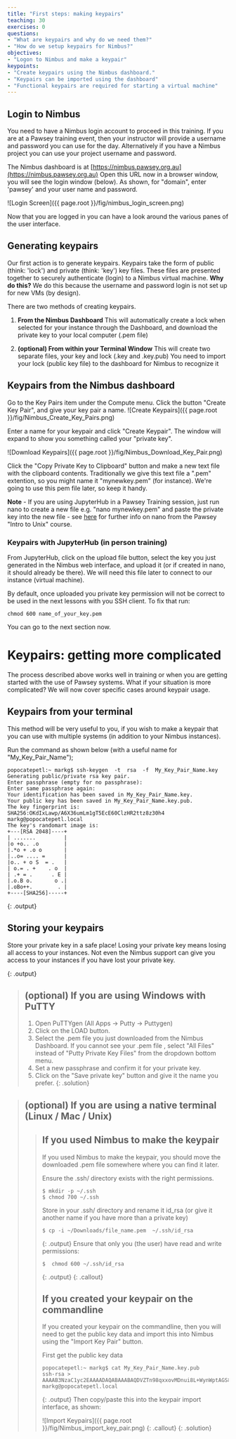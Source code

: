 ```yaml
---
title: "First steps: making keypairs"
teaching: 30
exercises: 0
questions:
- "What are keypairs and why do we need them?"
- "How do we setup keypairs for Nimbus?"
objectives:
- "Logon to Nimbus and make a keypair"
keypoints:
- "Create keypairs using the Nimbus dashboard."
- "Keypairs can be imported using the dashboard"
- "Functional keypairs are required for starting a virtual machine"
---
```

## Login to Nimbus

You need to have a Nimbus login account to proceed in this training.  If you are at a Pawsey training event, then your instructor will provide a username and password you can use for the day.  Alternatively if you have a Nimbus project you can use your project username and password.

The Nimbus dashboard is at [https://nimbus.pawsey.org.au](https://nimbus.pawsey.org.au)
Open this URL now in a browser window, you will see the login window (below).  As shown, for "domain", enter 'pawsey' and your user name and password.

![Login Screen]({{ page.root }}/fig/nimbus_login_screen.png)

Now that you are logged in you can have a look around the various panes of the user interface.

## Generating keypairs

Our first action is to generate keypairs.  Keypairs take the form of public (think: 'lock') and private (think: 'key') key files.  These files are presented together to securely authenticate (login) to a Nimbus virtual machine.  **Why do this?**  We do this because the username and password login is not set up for new VMs (by design).

There are two methods of creating keypairs.

1. **From the Nimbus Dashboard**
    This will automatically create a lock when selected for your instance through the Dashboard, and download the private key to your local computer (.pem file)

2. **(optional) From within your Terminal Window**
    This will create two separate files, your key and lock (.key and .key.pub)
    You need to import your lock (public key file) to the dashboard for Nimbus to recognize it


## Keypairs from the Nimbus dashboard

Go to the Key Pairs item under the Compute menu.  Click the button "Create Key Pair", and give your key pair a name.
![Create Keypairs]({{ page.root }}/fig/Nimbus_Create_Key_Pairs.png)

Enter a name for your keypair and click "Create Keypair".  The window will expand to show you something called your "private key".

![Download Keypairs]({{ page.root }}/fig/Nimbus_Download_Key_Pair.png)

Click the "Copy Private Key to Clipboard" button and make a new text file with the clipboard contents.  Traditionally we give this text file a ".pem" extention, so you might name it "mynewkey.pem" (for instance). We're going to use this pem file later, so keep it handy.

**Note** - If you are using JupyterHub in a Pawsey Training session, just run nano to create a new file e.g. "nano mynewkey.pem" and paste the private key into the new file - see [here](https://pawseysc.github.io/shell-hpc/03-create/index.html) for further info on nano from the Pawsey "Intro to Unix" course.

### Keypairs with JupyterHub (in person training)
From JupyterHub, click on the upload file button, select the key you just generated in the Nimbus web interface, and upload it (or if created in nano, it should already be there). We will need this file later to connect to our instance (virtual machine).

By default, once uploaded you private key permission will not be correct to be used in the next lessons with you SSH client. To fix that run:
~~~
chmod 600 name_of_your_key.pem
~~~

You can go to the next section now.

# Keypairs: getting more complicated

The process described above works well in training or when you are getting started with the use of Pawsey systems.  What if your situation is more complicated?  We will now cover specific cases around keypair usage.

## Keypairs from your terminal

 This method will be very useful to you, if you wish to make a keypair that you can use with multiple systems (in addition to your Nimbus instances).

 Run the command as shown below (with a useful name for "My_Key_Pair_Name");

 ~~~
 popocatepetl:~ markg$ ssh-keygen  -t  rsa  -f  My_Key_Pair_Name.key
 Generating public/private rsa key pair.
 Enter passphrase (empty for no passphrase):
 Enter same passphrase again:
 Your identification has been saved in My_Key_Pair_Name.key.
 Your public key has been saved in My_Key_Pair_Name.key.pub.
 The key fingerprint is:
 SHA256:OKdIxLawp/A6X36umLm1gT5EcE60ClzHR2ttz8z30h4 markg@popocatepetl.local
 The key's randomart image is:
 +---[RSA 2048]----+
 | .......         |
 |o +o.. .o        |
 |.*o + .o o       |
 |..o= .... =      |
 |o.. + o S  = .   |
 | o.= . +    . o  |
 | .+ = .      . E |
 |.o.B o.       o .|
 |.oBo++.        . |
 +----[SHA256]-----+
 ~~~
 {: .output}


## Storing your keypairs
Store your private key in a safe place! Losing your private key means losing all access to your instances. Not even the Nimbus support can give you access to your instances if you have lost your private key.

{: .output}

> ## (optional) If you are using Windows with PuTTY
>
> 1. Open PuTTYgen (All Apps -> Putty -> Puttygen)
> 2. Click on the LOAD button.
> 3. Select the .pem file you just downloaded from the Nimbus Dashboard. If you cannot see your .pem file , select "All Files" instead of "Putty Private Key Files" from the dropdown bottom menu.
> 4. Set a new passphrase and confirm it for your private key.
> 5. Click on the "Save private key" button and give it the name you prefer.
{: .solution}

> ## (optional) If you are using a native terminal (Linux / Mac / Unix)
>
> > ## If you used Nimbus to make the keypair
> >
> > If you used Nimbus to make the keypair, you should move the downloaded .pem file somewhere where you can find it later.
> >
> > Ensure the .ssh/ directory exists with the right permissions.
> > ~~~
> > $ mkdir -p ~/.ssh
> > $ chmod 700 ~/.ssh
> > ~~~
> > Store in your .ssh/ directory and rename it id_rsa (or give it another name if you have more than a private key)
> > ~~~
> > $ cp -i ~/Downloads/file_name.pem  ~/.ssh/id_rsa
> > ~~~
> > {: .output}
> > Ensure that only you (the user) have read and write permissions:
> > ~~~
> > $  chmod 600 ~/.ssh/id_rsa
> > ~~~
> > {: .output}
> {: .callout}
> > ## If you created your keypair on the commandline
> >
> > If you created your keypair on the commandline, then you will need to get the public key data and import this into Nimbus using the "Import Key Pair" button.
> >
> > First get the public key data
> > ~~~
> > popocatepetl:~ markg$ cat My_Key_Pair_Name.key.pub
> > ssh-rsa > AAAAB3NzaC1yc2EAAAADAQABAAABAQDVZTn98qxxovMDnui8L+WynWptAGS8sR2GIJ4HE+9v8lHlcSiKDze07o/SIb+RQR7FFvLchAD2xLxiF8mB+4SUhaoxWXZGhc8RBLXpSMD6tJNT9VNxd99mI7g6rq3HMpSZDE5YTxSweDy13qRmc6gBXWNGjUHV3eUv6pHKthbs1v/MjsA7nkYdINiCwpgawJ7fdyJJ61vkrO7+tjkdRFBBTn2O8ELTMYEssM/hwHZt00RWOVjXylaQK766yF6Qhog2pQc2gsUXQLown9Hzga8QVxvMxCY9cVh2lxtBVjDuv1HWwC1PZhYa9QlLf+jsITyOzEfPuNidZvyWnjxei6+P markg@popocatepetl.local
> > ~~~
> > {: .output}
> > Then copy/paste this into the keypair import interface, as shown:
> >
> > ![Import Keypairs]({{ page.root }}/fig/Nimbus_import_key_pair.png)
> {: .callout}
{: .solution}
